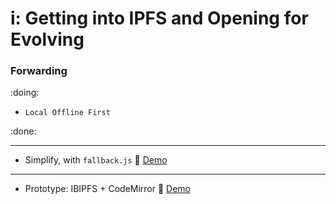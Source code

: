 # i: Getting into IPFS and Opening for Evolving

### Forwarding

:doing:
- `Local Offline First`

:done:

---
- Simplify, with `fallback.js` :eyes: [Demo](https://service.edening.net/ipfs/QmfQc8MCVsEr2b2yGFjk49ERBm41ttzakua2XnseskQjnK/)
---
- Prototype: IBIPFS + CodeMirror :eyes: [Demo](https://service.edening.net/ipfs/QmUnLnA26sjNNWQF6nMTHLrRo9ATm5Av2CWeizzBy3otZn/)